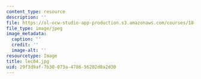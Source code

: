 ```yaml
---
content_type: resource
description: ''
file: https://ol-ocw-studio-app-production.s3.amazonaws.com/courses/18-01sc-single-variable-calculus-fall-2010/29f3d9af7b30073a478656282d0a2d30_lec04.jpg
file_type: image/jpeg
image_metadata:
  caption: ''
  credit: ''
  image-alt: ''
resourcetype: Image
title: lec04.jpg
uid: 29f3d9af-7b30-073a-4786-56282d0a2d30
---
```

